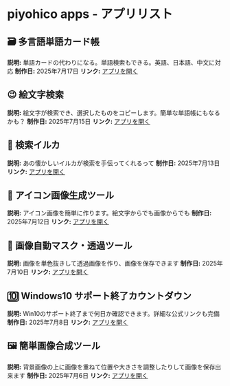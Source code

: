 # piyohico apps - アプリリスト

## 🗃️ 多言語単語カード帳
**説明:** 単語カードの代わりになる。単語検索もできる。英語、日本語、中文に対応
**制作日:** 2025年7月17日 
**リンク:** [アプリを開く](./papps/vocabulary_flashcard.html)

## 😉 絵文字検索
**説明:** 絵文字が検索でき、選択したものをコピーします。簡単な単語帳にもなるかも？
**制作日:** 2025年7月15日 
**リンク:** [アプリを開く](./papps/emoji_search.html)

## 🐬 検索イルカ
**説明:** あの懐かしいイルカが検索を手伝ってくれるって
**制作日:** 2025年7月13日 
**リンク:** [アプリを開く](./papps/search_dolphin.html)

## 🐔 アイコン画像生成ツール
**説明:** アイコン画像を簡単に作ります。絵文字からでも画像からでも
**制作日:** 2025年7月12日 
**リンク:** [アプリを開く](./papps/icon_generator.html)

## 🏁 画像自動マスク・透過ツール
**説明:** 画像を単色抜きして透過画像を作り、画像を保存できます
**制作日:** 2025年7月10日 
**リンク:** [アプリを開く](./papps/auto-mask-tool.html)

## 🔟 Windows10 サポート終了カウントダウン
**説明:** Win10のサポート終了まで何日か確認できます。詳細な公式リンクも完備
**制作日:** 2025年7月8日 
**リンク:** [アプリを開く](./papps/windows10_countdown.html)

## 🖼️ 簡単画像合成ツール
**説明:** 背景画像の上に画像を重ねて位置や大きさを調整したりして画像を保存出来ます
**制作日:** 2025年7月6日
**リンク:** [アプリを開く](./papps/image_compositor.html)
